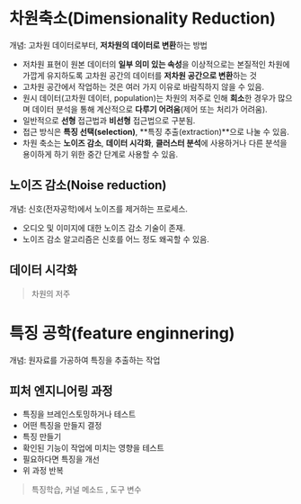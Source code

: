 # 차원축소(Dimensionality Reduction)
개념: 고차원 데이터로부터, **저차원의 데이터로 변환**하는 방법
- 저차원 표현이 원본 데이터의 **일부 의미 있는 속성**을 이상적으로는 본질적인 차원에 가깝게 유지하도록 고차원 공간의 데이터를 **저차원 공간으로 변환**하는 것
- 고차원 공간에서 작업하는 것은 여러 가지 이유로 바람직하지 않을 수 있음.
- 원시 데이터(고차원 데이터, population)는 차원의 저주로 인해 **희소**한 경우가 많으며 데이터 분석을 통해 계산적으로 **다루기 어려움**(제어 또는 처리가 어려움).
- 일반적으로 **선형** 접근법과 **비선형** 접근법으로 구분됨.
- 접근 방식은 **특징 선택(selection)**, **특징 추출(extraction)**으로 나눌 수 있음.
- 차원 축소는 **노이즈 감소**, **데이터 시각화**, **클러스터 분석**에 사용하거나 다른 분석을 용이하게 하기 위한 중간 단계로 사용할 수 있음.

## 노이즈 감소(Noise reduction)
개념: 신호(전자공학)에서 노이즈를 제거하는 프로세스.
- 오디오 및 이미지에 대한 노이즈 감소 기술이 존재.
- 노이즈 감소 알고리즘은 신호를 어느 정도 왜곡할 수 있음.

## 데이터 시각화

> 차원의 저주

# 특징 공학(feature enginnering)
개념: 원자료를 가공하여 특징을 추출하는 작업

## 피처 엔지니어링 과정
- 특징을 브레인스토밍하거나 테스트
- 어떤 특징을 만들지 결정
- 특징 만들기
- 확인된 기능이 작업에 미치는 영향을 테스트
- 필요하다면 특징을 개선
- 위 과정 반복

> 특징학습, 커널 메소드 , 도구 변수

